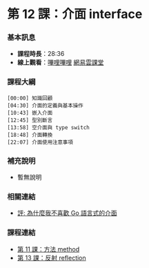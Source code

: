 第 12 課：介面 interface
==========================

### 基本訊息

- **課程時長**：28:36
- **線上觀看**：[嗶哩嗶哩](https://www.bilibili.com/video/BV1sF411e7HJ/) [網易雲課堂](http://study.163.com/course/courseLearn.htm?courseId=306002#/learn/video?lessonId=421023&courseId=306002)

### 課程大綱

	[00:00] 知識回顧
	[04:30] 介面的定義與基本操作
	[10:43] 嵌入介面
	[12:45] 型別斷言
	[13:58] 空介面與 type switch
	[18:48] 介面轉換
	[22:07] 介面使用注意事項

### 補充說明

- 暫無說明

### 相關連結

- [評: 為什麼我不喜歡 Go 語言式的介面](http://www.ituring.com.cn/Article/37642)

### 課程連結

- [第 11 課：方法 method](lecture11.md)
- [第 13 課：反射 reflection](lecture13.md)
